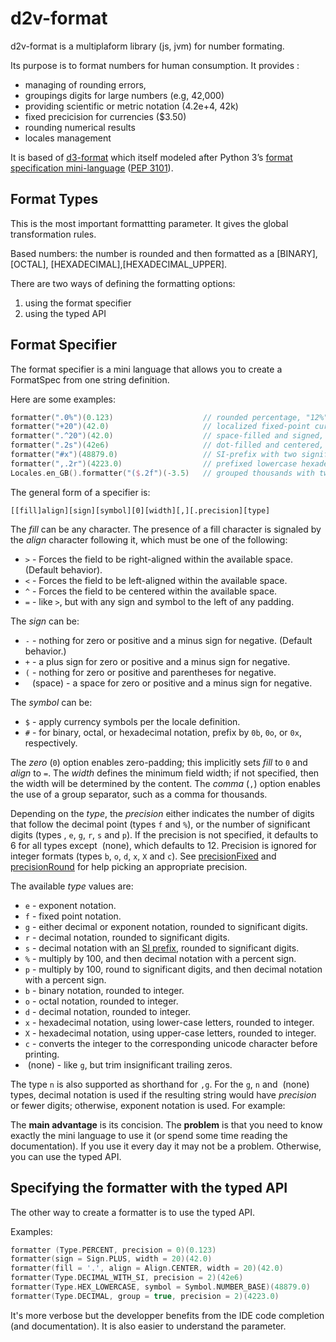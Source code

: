 # d2v-format

d2v-format is a multiplaform library (js, jvm) for number formating.

Its purpose is to format numbers for human consumption. It provides :

* managing of rounding errors,
* groupings digits for large numbers (e.g, 42,000)
* providing scientific or metric notation (4.2e+4, 42k)
* fixed precicision for currencies ($3.50)
* rounding numerical results
* locales management  

It is based of [d3-format](https://github.com/d3/d3-format) which itself modeled after Python 3’s 
[format specification mini-language](https://docs.python.org/3/library/string.html#format-specification-mini-language) ([PEP 3101](https://www.python.org/dev/peps/pep-3101/)).

## Format Types 
This is the most important formattting parameter. It gives the global transformation rules. 

Based numbers: the number is rounded and then formatted as a [BINARY], [OCTAL], [HEXADECIMAL],[HEXADECIMAL_UPPER].



There are two ways of defining the formatting options:
   1. using the format specifier 
   2. using the typed API
   
## Format Specifier

The format specifier is a mini language that allows you to create a FormatSpec from one
string definition. 

Here are some examples:

```kotlin
formatter(".0%")(0.123)                    // rounded percentage, "12%" 
formatter("+20")(42.0)                     // localized fixed-point currency, "(£3.50)" 
formatter(".^20")(42.0)                    // space-filled and signed, "                 +42" 
formatter(".2s")(42e6)                     // dot-filled and centered, ".........42........." 
formatter("#x")(48879.0)                   // SI-prefix with two significant digits, "42M" 
formatter(",.2r")(4223.0)                  // prefixed lowercase hexadecimal, "0xbeef" 
Locales.en_GB().formatter("($.2f")(-3.5)   // grouped thousands with two significant digits, "4,200" 
```

The general form of a specifier is:

```
[​[fill]align][sign][symbol][0][width][,][.precision][type]
```

The *fill* can be any character. The presence of a fill character is signaled by the *align* character following it, which must be one of the following:

* `>` - Forces the field to be right-aligned within the available space. (Default behavior).
* `<` - Forces the field to be left-aligned within the available space.
* `^` - Forces the field to be centered within the available space.
* `=` - like `>`, but with any sign and symbol to the left of any padding.

The *sign* can be:

* `-` - nothing for zero or positive and a minus sign for negative. (Default behavior.)
* `+` - a plus sign for zero or positive and a minus sign for negative.
* `(` - nothing for zero or positive and parentheses for negative.
* ` ` (space) - a space for zero or positive and a minus sign for negative.

The *symbol* can be:

* `$` - apply currency symbols per the locale definition.
* `#` - for binary, octal, or hexadecimal notation, prefix by `0b`, `0o`, or `0x`, respectively.

The *zero* (`0`) option enables zero-padding; this implicitly sets *fill* to `0` and *align* to `=`. The *width* defines the minimum field width; if not specified, then the width will be determined by the content. The *comma* (`,`) option enables the use of a group separator, such as a comma for thousands.

Depending on the *type*, the *precision* either indicates the number of digits that follow the decimal point (types `f` and `%`), or the number of significant digits (types `​`, `e`, `g`, `r`, `s` and `p`). If the precision is not specified, it defaults to 6 for all types except `​` (none), which defaults to 12. Precision is ignored for integer formats (types `b`, `o`, `d`, `x`, `X` and `c`). See [precisionFixed](#precisionFixed) and [precisionRound](#precisionRound) for help picking an appropriate precision.

The available *type* values are:

* `e` - exponent notation.
* `f` - fixed point notation.
* `g` - either decimal or exponent notation, rounded to significant digits.
* `r` - decimal notation, rounded to significant digits.
* `s` - decimal notation with an [SI prefix](#locale_formatPrefix), rounded to significant digits.
* `%` - multiply by 100, and then decimal notation with a percent sign.
* `p` - multiply by 100, round to significant digits, and then decimal notation with a percent sign.
* `b` - binary notation, rounded to integer.
* `o` - octal notation, rounded to integer.
* `d` - decimal notation, rounded to integer.
* `x` - hexadecimal notation, using lower-case letters, rounded to integer.
* `X` - hexadecimal notation, using upper-case letters, rounded to integer.
* `c` - converts the integer to the corresponding unicode character before printing.
* `​` (none) - like `g`, but trim insignificant trailing zeros.

The type `n` is also supported as shorthand for `,g`. For the `g`, `n` and `​` (none) types, 
decimal notation is used if the resulting string would have *precision* or fewer digits; otherwise, 
exponent notation is used. For example:

The **main advantage** is its concision. The **problem** is that you need to know exactly the mini language
to use it (or spend some time reading the documentation). If you use it every day it may not be a problem. 
Otherwise, you can use the typed API.

## Specifying the formatter with the typed API

The other way to create a formatter is to use the typed API.

Examples:

```kotlin
formatter (Type.PERCENT, precision = 0)(0.123)                         // rounded percentage, "12%"                             
formatter(sign = Sign.PLUS, width = 20)(42.0)                          // space-filled and signed, "                 +42"       
formatter(fill = '.', align = Align.CENTER, width = 20)(42.0)          // dot-filled and centered, ".........42........."       
formatter(Type.DECIMAL_WITH_SI, precision = 2)(42e6)                   // SI-prefix with two significant digits, "42M"          
formatter(Type.HEX_LOWERCASE, symbol = Symbol.NUMBER_BASE)(48879.0)    // prefixed lowercase hexadecimal, "0xbeef"              
formatter(Type.DECIMAL, group = true, precision = 2)(4223.0)           // grouped thousands with two significant digits, "4,200"
```
It's more verbose but the developper benefits from the IDE code completion (and documentation). It
is also easier to understand the parameter.